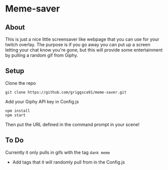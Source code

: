 # Meme-saver

## About

This is just a nice little screensaver like webpage that you can use for your twitch overlay.  The purpose is if you go away you can put up a screen letting your chat know you're gone, but this will provide some entertainment by pulling a random gif from Giphy.

## Setup

Clone the repo

```
git clone https://github.com/griggsca91/meme-saver.git
```
Add your Giphy API key in Config.js

```
npm install
npm start
```

Then put the URL defined in the command prompt in your scene!

## To Do
Currently it only pulls in gifs with the tag `dank meme`

* Add tags that it will randomly pull from in the Config.js
